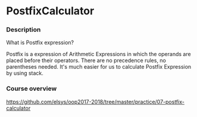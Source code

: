 # PostfixCalculator

### Description
What is Postfix expression?

Postfix is a expression of Arithmetic Expressions in which the operands are placed before their operators. There are no precedence rules, no parentheses needed. It's much easier for us to calculate Postfix Expression by using stack.

### Course overview
https://github.com/elsys/oop2017-2018/tree/master/practice/07-postfix-calculator
